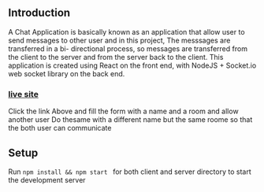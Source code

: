 ## Introduction
 A Chat Application is basically known as an application that allow user to send messages to other user and in this project, The messsages are transferred in a bi- directional process, so messages are transferred from the client to the server and from the server back to the client. This application is created using React on the front end, with NodeJS + Socket.io web socket library on the back end.

### [live site](https://62644de32fa96474cbfd88c7--the-awesome-chukwunonso-site-d6024.netlify.app/)
 Click the link Above and fill the form with a name and a room and allow another user Do thesame with a different name but the same roome so that the both user can communicate
<!--![image](link) -->

## Setup
Run <code>npm install && npm start </code> for both client and server directory to start the development server
